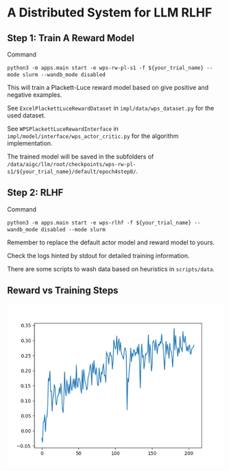 # A Distributed System for LLM RLHF

## Step 1: Train A Reward Model

Command
```
python3 -m apps.main start -e wps-rw-pl-s1 -f ${your_trial_name} --mode slurm --wandb_mode disabled
```

This will train a Plackett-Luce reward model based on give positive and negative examples.

See `ExcelPlackettLuceRewardDataset` in `impl/data/wps_dataset.py` for the used dataset.

See `WPSPlackettLuceRewardInterface` in `impl/model/interface/wps_actor_critic.py` for the algorithm implementation.

The trained model will be saved in the subfolders of `/data/aigc/llm/root/checkpoints/wps-rw-pl-s1/${your_trial_name}/default/epoch4step0/`.

## Step 2: RLHF

Command
```
python3 -m apps.main start -e wps-rlhf -f ${your_trial_name} --wandb_mode disabled --mode slurm
```

Remember to replace the default actor model and reward model to yours.

Check the logs hinted by stdout for detailed training information.

There are some scripts to wash data based on heuristics in `scripts/data`.

## Reward vs Training Steps

![Reward vs Training Steps](assets/reward.png)
